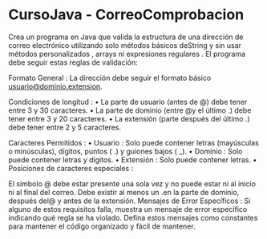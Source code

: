 # CursoJava - CorreoComprobacion 
Crea un programa en Java que valida la estructura de una dirección de correo electrónico utilizando solo métodos básicos deString
y sin usar métodos personalizados , arrays ni expresiones regulares . El programa debe seguir estas reglas de validación:

Formato General : La dirección debe seguir el formato básico usuario@dominio.extension.

Condiciones de longitud :
• La parte de usuario (antes de @) debe tener entre 3 y 30 caracteres.
• La parte de dominio (entre @y el último .) debe tener entre 3 y 20 caracteres.
• La extensión (parte después del último .) debe tener entre 2 y 5 caracteres.

Caracteres Permitidos :
• Usuario : Solo puede contener letras (mayúsculas o minúsculas), dígitos, puntos ( .) y guiones bajos ( _).
• Dominio : Solo puede contener letras y dígitos.
• Extensión : Solo puede contener letras.
• Posiciones de caracteres especiales :

El símbolo @ debe estar presente una sola vez y no puede estar ni al inicio ni al final del correo.
Debe existir al menos un .en la parte de dominio, después del@ y antes de la extensión.
Mensajes de Error Específicos : Si alguno de estos requisitos falla, muestra un mensaje de error específico indicando qué regla se
ha violado. Defina estos mensajes como constantes para mantener el código organizado y fácil de mantener.
